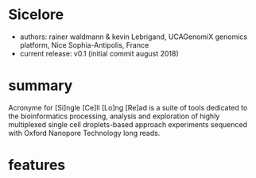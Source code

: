 # Sicelore

- authors: rainer waldmann & kevin Lebrigand, UCAGenomiX genomics platform, Nice Sophia-Antipolis, France
- current release: v0.1 (initial commit august 2018)

# summary
Acronyme for [Si]ngle [Ce]ll [Lo]ng [Re]ad is a suite of tools dedicated to the bioinformatics processing, analysis 
and exploration of highly multiplexed single cell droplets-based approach experiments sequenced with Oxford Nanopore 
Technology long reads.

# features




